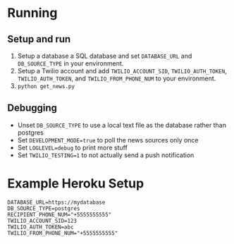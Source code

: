 # Running

## Setup and run

1. Setup a database a SQL database and set `DATABASE_URL` and `DB_SOURCE_TYPE` in your environment.
1. Setup a Twilio account and add `TWILIO_ACCOUNT_SID`, `TWILIO_AUTH_TOKEN`, `TWILIO_AUTH_TOKEN`, and `TWILIO_FROM_PHONE_NUM` to your environment.
1. `python get_news.py`

## Debugging

- Unset `DB_SOURCE_TYPE` to use a local text file as the database rather than postgres
- Set `DEVELOPMENT_MODE=true` to poll the news sources only once
- Set `LOGLEVEL=debug` to print more stuff
- Set `TWILIO_TESTING=1` to not actually send a push notification

# Example Heroku Setup

    DATABASE_URL=https://mydatabase
    DB_SOURCE_TYPE=postgres
    RECIPIENT_PHONE_NUM="+5555555555"
    TWILIO_ACCOUNT_SID=123
    TWILIO_AUTH_TOKEN=abc
    TWILIO_FROM_PHONE_NUM="+5555555555"
    